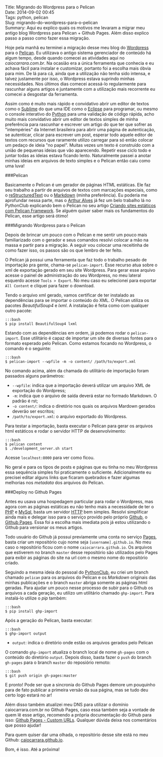 Title: Migrando do Wordpress para o Pelican  
Date: 2014-09-02 00:45  
Tags: python, pelican  
Slug: migrando-do-wordpress-para-o-pelican  
Summary: Aqui eu explico quais os motivos me levaram a migrar meu antigo blog Wordpress para Pelican + Github Pages. Além disso explico passo a passo como fazer essa migração.


Hoje pela manhã eu terminei a migração desse meu blog do [Wordpress] para o
[Pelican]. Eu utilizava o antigo sistema gerenciador de conteúdo há algum tempo,
desde quando comecei as atividades aqui no _caiocarrara.com.br_.  Na ocasião era
a única ferramenta que conhecia e eu achava fácil para instalar e customizar,
portanto foi a escolha mais óbvia para mim. De lá para cá, ainda que a
utilização não tenha sido intensa, e talvez justamente por isso, o Wordpress
estava suprindo minhas necessidades. Nos últimos dias comecei acessá-lo
regularmente para rascunhar alguns artigos e juntamente com a utilização mais
recorrente eu comecei a desgostar da ferramenta.  

Assim como é muito mais rápido e convidativo abrir um editor de textos como o
[Sublime] do que uma IDE como o [Eclipse] para programar, ou mesmo o console
interativo do [Python] para uma validação de código rápida, acho muito mais
convidativo abrir um editor de textos simples de minha preferência para
rascunhar e escrever um artigo do que ter que sofrer as "intempéries" da
Internet brasileira para abrir uma página de autenticação, se autenticar, clicar
para escrever um post, esperar todo aquele editor de textos com recursos que
raramente utilizo carregar para só então colocar um pedaço de ideia "no papel".
Muitas vezes um texto é construído com a união de pequenas ideias que vão
aparecendo. Repetir esse ciclo todo e juntar todas as ideias estava ficando
lento. Naturalmente passei a anotar minhas ideias em arquivos de texto simples e
o Pelican então caiu como uma luva!

###Pelican  

Basicamente o Pelican é um gerador de páginas HTML estáticas. Ele faz seu
trabalho a partir de arquivos de textos com marcações especiais, como o
[reStructuredText] ou o [Markdown] (minha preferência). Eu poderia me aprofundar
nessa parte, mas o [Arthur Alves] já fez um belo trabalho lá no PythonClub
explicando bem o Pelican no seu artigo [Criando sites estáticos com Pelican
Framework]. Se alguém quiser saber mais os fundamentos do Pelican, esse artigo
será ótimo!

###Migrando Wordpress para o Pelican  

Depois de brincar um pouco com o Pelican e me sentir um pouco mais familiarizado
com o gerador e seus comandos resolvi colocar a mão na massa e partir para a
migração. A seguir vou colocar uma receitinha de como fazer isso, os passos são
os que lembro de ter feito.  

O Pelican já possui uma ferramenta que faz todo o trabalho pesado de importação
pra gente, chama-se `pelican-import`. Esse recurso atua sobre o xml de
exportação gerado em seu site Wordpress. Para gerar esse arquivo acesse o painel
de administração do seu Wordpress, no meu lateral esquerdo acesse `Tools >
Export`. No meu caso eu selecionei para exportar `All Content` e cliquei para
fazer o download.  

Tendo o arquivo xml gerado, vamos certificar de ter instalado as dependências
para se importar o conteúdo do XML. O Pelican utiliza os pacotes
_BeautifulSoup4_ e _lxml_. A instalação é feita como com qualquer outro pacote:

    :::bash
    $ pip install BeautifulSoup4 lxml  

Estando com as dependências em ordem, já podemos rodar o `pelican-import`. Esse
utilitário é capaz de importar um site de diversas fontes para o formato
esperado pelo Pelican. Como estamos focando no Wordpress, o comando é o
seguinte:  

    :::bash
    $ pelican-import --wpfile -m -o content/ /path/to/export.xml  

No comando acima, além da chamada do utilitário de importação foram passados
alguns parâmetros:  

* `--wpfile`: indica que a importação deverá utilizar um arquivo XML de exportação do Wordpress;  
* `-m`: indica que o arquivo de saída deverá estar no formado Markdown. O padrão é rst;  
* `-o content/`: indica o diretório nos quais os arquivos Mardown gerados deverão ser escritos;  
* `/path/to/export.xml`: o arquivo exportado do Wordpress.  

Para testar a importação, basta executar o Pelican para gerar os arquivos html
estáticos e rodar o servidor HTTP de desenvolvimento:  

    :::bash
    $ pelican content
    $ ./development_server.sh start  

Acesse `localhost:8000` para ver como ficou.  

No geral e para os tipos de posts e páginas que eu tinha no meu Wordpress essa
sequência simples foi praticamente o suficiente. Adicionalmente eu precisei
editar alguns links que ficaram quebrados e fazer algumas melhorias nos
_metadata_ dos arquivos do Pelican.  

###Deploy no Github Pages  

Antes eu usava uma hospedagem particular para rodar o Wordpress, mas agora com
as páginas estáticas eu não tenho mais a necessidade de ter o [PHP] e [MySql],
basta um servidor [HTTP] bem simples. Resolvi simplificar ainda mais e  delegar
isso para o serviço provido pelo próprio [Github], o [Github Pages]. Essa foi a
escolha mais imediata pois já  estou utilizando o Github para versionar os meus
artigos.  

Todo usuário do Github já possui previamente uma conta no serviço [Pages], basta
criar um repositório cujo nome seja `[username].github.io`. No meu caso o
repositório ficou com o nome `caiocarrara.github.io`. Os arquivos que estiverem no
branch `master` desse repositório são utilizados pelo Pages para exibir as
páginas do site na url com o mesmo nome do repositório criado.  

Seguindo a mesma ideia do pessoal do [PythonClub], eu criei um branch chamado
`pelican` para os arquivos do Pelican e os _Markdown_ originais das minhas
publicações e o branch `master` abriga somente as páginas html geradas. Para
ajudar um pouco nesse processo de subir para o Github os arquivos a cada
geração, eu utilizo um utilitário chamado `ghp-import`. Para instalá-lo utilize
o _pip_ também:  

    :::bash
    $ pip install ghp-import  

Após a geração do Pelican, basta executar:  

    :::bash
    $ ghp-import output  

* `output`: indica o diretório onde estão os arquivos gerados pelo Pelican  

O comando `ghp-import` atualiza o branch local de nome `gh-pages` com o conteúdo
do diretório `output`. Depois disso, basta fazer o `push` do branch `gh-pages`
para o branch `master` do reposiório remoto:  

    :::bash
    $ git push origin gh-pages:master  

E pronto! Pode ser que a sincronia do Github Pages demore um pouquinho para de
fato publicar a primeira versão da sua página, mas se tudo deu certo logo estará
no ar!

Além disso também atualizei meu DNS para utilizar o domínio caiocarrara.com.br
no Github Pages, caso essa também seja a vontade de quem lê esse artigo,
recomendo a própria documentação do Github para isso: [Github Pages - Custom
URLs]. Qualquer dúvida deixa nos comentários que posso ajudar!  

Para quem quiser dar uma olhada, o repositório desse site está no meu Github:
[caiocarrara.github.io].

Bom, é isso. Até a próxima! 


[Wordpress]:http://wordpress.org  
[Pelican]:http://getpelican.com  
[Sublime]:http://sublimetext.com  
[Eclipse]:http://eclipse.org  
[Python]:http://python.org  
[reStructuredText]:http://docutils.sourceforge.net/rst.html  
[Markdown]:http://daringfireball.net/projects/markdown/  
[Arthur Alves]:http://twitter.com/Arthur_4lves  
[PythonClub]:http://pythonclub.com.br
[Criando sites estáticos com Pelican Framework]:http://pythonclub.com.br/criando-sites-estaticos-com-pelican.html  
[PHP]:http://php.net  
[MySql]:http://mysql.com  
[HTTP]:http://en.wikipedia.org/wiki/Hypertext_Transfer_Protocol  
[Github]:http://github.com  
[Github Pages]:http://pages.github.com
[Pages]:http://pages.github.com  
[Github Pages - Custom URLs]:https://help.github.com/articles/setting-up-a-custom-domain-with-github-pages
[caiocarrara.github.io]:https://github.com/caiocarrara/caiocarrara.github.io/
